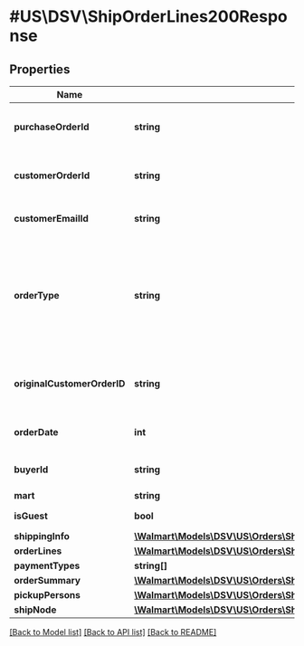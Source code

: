 # #US\DSV\ShipOrderLines200Response

## Properties

Name | Type | Description | Notes
------------ | ------------- | ------------- | -------------
**purchaseOrderId** | **string** | A unique ID associated with the seller's purchase order |
**customerOrderId** | **string** | A unique ID associated with the sales order for specified customer |
**customerEmailId** | **string** | The email address of the customer for the sales order |
**orderType** | **string** | Specifies if the order is a regular order or replacement order. Possible values are REGULAR or REPLACEMENT. Provided in response only if query parameter replacementInfo=true. | [optional]
**originalCustomerOrderID** | **string** | customer order ID of the original customer order on which the replacement is created. | [optional]
**orderDate** | **int** | The date the customer submitted the sales order |
**buyerId** | **string** | Unique ID associated with the specified buyer | [optional]
**mart** | **string** | Mart information | [optional]
**isGuest** | **bool** | Indicates a guest customer | [optional]
**shippingInfo** | [**\Walmart\Models\DSV\US\Orders\ShipOrderLines200ResponseShippingInfo**](ShipOrderLines200ResponseShippingInfo.md) |  |
**orderLines** | [**\Walmart\Models\DSV\US\Orders\ShipOrderLines200ResponseOrderLines**](ShipOrderLines200ResponseOrderLines.md) |  |
**paymentTypes** | **string[]** | Payment Types | [optional]
**orderSummary** | [**\Walmart\Models\DSV\US\Orders\ShipOrderLines200ResponseOrderSummary**](ShipOrderLines200ResponseOrderSummary.md) |  | [optional]
**pickupPersons** | [**\Walmart\Models\DSV\US\Orders\ShipOrderLines200ResponsePickupPersonsInner[]**](ShipOrderLines200ResponsePickupPersonsInner.md) | List of pickup persons | [optional]
**shipNode** | [**\Walmart\Models\DSV\US\Orders\ShipOrderLines200ResponseShipNode**](ShipOrderLines200ResponseShipNode.md) |  | [optional]


[[Back to Model list]](../) [[Back to API list]](../../Api/US/DSV) [[Back to README]](../../README.md)
